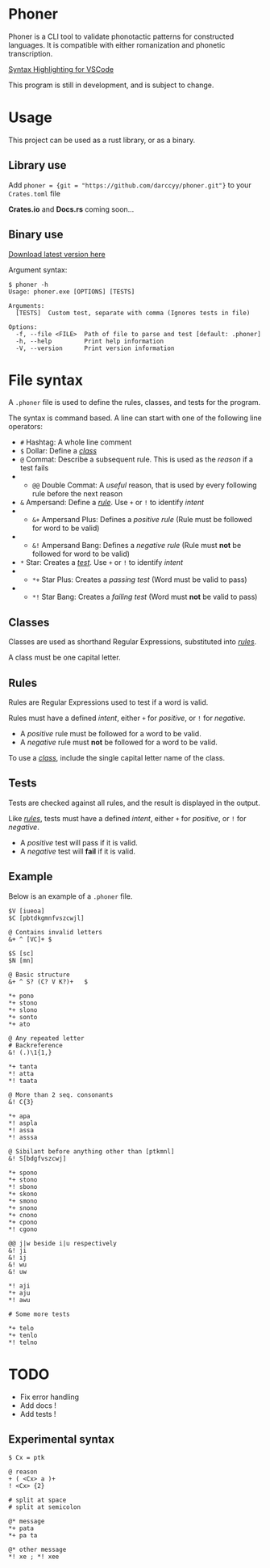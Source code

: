# Phoner

Phoner is a CLI tool to validate phonotactic patterns for constructed languages.
It is compatible with either romanization and phonetic transcription.

[Syntax Highlighting for VSCode](https://github.com/darccyy/phoner-syntax)

This program is still in development, and is subject to change.

# Usage

This project can be used as a rust library, or as a binary.

## Library use

Add `phoner = {git = "https://github.com/darccyy/phoner.git"}` to your `Crates.toml` file

**Crates.io** and **Docs.rs** coming soon...

## Binary use

[Download latest version here](https://github.com/darccyy/phoner/releases/latest)

Argument syntax:

```
$ phoner -h
Usage: phoner.exe [OPTIONS] [TESTS]

Arguments:
  [TESTS]  Custom test, separate with comma (Ignores tests in file)

Options:
  -f, --file <FILE>  Path of file to parse and test [default: .phoner]
  -h, --help         Print help information
  -V, --version      Print version information
```

# File syntax

A `.phoner` file is used to define the rules, classes, and tests for the program.

The syntax is command based.
A line can start with one of the following line operators:

- `#` Hashtag: A whole line comment
- `$` Dollar: Define a [_class_](#classes)
- `@` Commat: Describe a subsequent rule. This is used as the _reason_ if a test fails
- - `@@` Double Commat: A _useful_ reason, that is used by every following rule before the next reason
- `&` Ampersand: Define a [_rule_](#rule). Use `+` or `!` to identify _intent_
- - `&+` Ampersand Plus: Defines a _positive rule_ (Rule must be followed for word to be valid)
- - `&!` Ampersand Bang: Defines a _negative rule_ (Rule must **not** be followed for word to be valid)
- `*` Star: Creates a [_test_](#tests). Use `+` or `!` to identify _intent_
- - `*+` Star Plus: Creates a _passing test_ (Word must be valid to pass)
- - `*!` Star Bang: Creates a _failing test_ (Word must **not** be valid to pass)

## Classes

Classes are used as shorthand Regular Expressions, substituted into [_rules_](#rules).

A class must be one capital letter.

## Rules

Rules are Regular Expressions used to test if a word is valid.

Rules must have a defined _intent_, either `+` for _positive_, or `!` for _negative_.

- A _positive_ rule must be followed for a word to be valid.
- A _negative_ rule must **not** be followed for a word to be valid.

To use a [_class_](#classes), include the single capital letter name of the class.

## Tests

Tests are checked against all rules, and the result is displayed in the output.

Like [_rules_](#rules), tests must have a defined _intent_, either `+` for _positive_, or `!` for _negative_.

- A _positive_ test will pass if it is valid.
- A _negative_ test will **fail** if it is valid.

## Example

Below is an example of a `.phoner` file.

```phoner
$V [iueoa]
$C [pbtdkgmnfvszcwjl]

@ Contains invalid letters
&+ ^ [VC]+ $

$S [sc]
$N [mn]

@ Basic structure
&+ ^ S? (C? V K?)+   $

*+ pono
*+ stono
*+ slono
*+ sonto
*+ ato

@ Any repeated letter
# Backreference
&! (.)\1{1,}

*+ tanta
*! atta
*! taata

@ More than 2 seq. consonants
&! C{3}

*+ apa
*! aspla
*! assa
*! asssa

@ Sibilant before anything other than [ptkmnl]
&! S[bdgfvszcwj]

*+ spono
*+ stono
*! sbono
*+ skono
*+ smono
*+ snono
*+ cnono
*+ cpono
*! cgono

@@ j|w beside i|u respectively
&! ji
&! ij
&! wu
&! uw

*! aji
*+ aju
*! awu

# Some more tests

*+ telo
*+ tenlo
*! telno
```

# TODO

- Fix error handling
- Add docs !
- Add tests !

## Experimental syntax

```
$ Cx = ptk

@ reason
+ ( <Cx> a )+
! <Cx> {2}

# split at space
# split at semicolon

@* message
*+ pata
*+ pa ta

@* other message
*! xe ; *! xee
```
